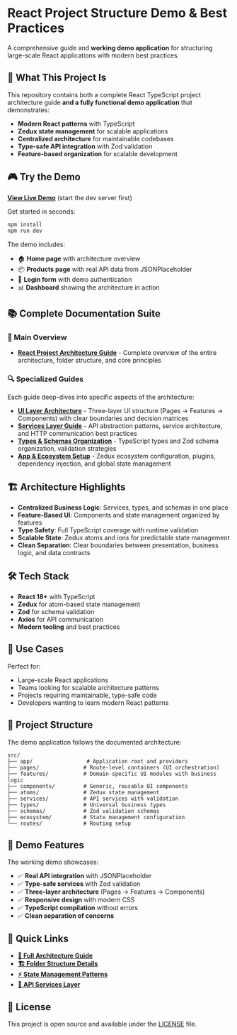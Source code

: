 # React Project Structure Demo & Best Practices

A comprehensive guide and **working demo application** for structuring large-scale React applications with modern best practices.

## 🚀 What This Project Is

This repository contains both a complete React TypeScript project architecture guide **and a fully functional demo application** that demonstrates:

- **Modern React patterns** with TypeScript
- **Zedux state management** for scalable applications
- **Centralized architecture** for maintainable codebases
- **Type-safe API integration** with Zod validation
- **Feature-based organization** for scalable development

## 🎮 Try the Demo

**[View Live Demo](http://localhost:3000)** (start the dev server first)

Get started in seconds:
```bash
npm install
npm run dev
```

The demo includes:
- 🏠 **Home page** with architecture overview
- 📦 **Products page** with real API data from JSONPlaceholder
- 🔐 **Login form** with demo authentication
- 📊 **Dashboard** showing the architecture in action

## 📚 Complete Documentation Suite

### 📖 Main Overview
- **[React Project Architecture Guide](./docs/react-project-architecture-doc.md)** - Complete overview of the entire architecture, folder structure, and core principles

### 🔍 Specialized Guides
Each guide deep-dives into specific aspects of the architecture:

- **[UI Layer Architecture](./docs/pages-vs-features-vs-components-guide.md)** - Three-layer UI structure (Pages → Features → Components) with clear boundaries and decision matrices
- **[Services Layer Guide](./docs/services-layer-guide.md)** - API abstraction patterns, service architecture, and HTTP communication best practices
- **[Types & Schemas Organization](./docs/types-schemas-guide.md)** - TypeScript types and Zod schema organization, validation strategies
- **[App & Ecosystem Setup](./docs/app-ecosystem-docs.md)** - Zedux ecosystem configuration, plugins, dependency injection, and global state management

## 🏗️ Architecture Highlights

- **Centralized Business Logic**: Services, types, and schemas in one place
- **Feature-Based UI**: Components and state management organized by features
- **Type Safety**: Full TypeScript coverage with runtime validation
- **Scalable State**: Zedux atoms and ions for predictable state management
- **Clean Separation**: Clear boundaries between presentation, business logic, and data contracts

## 🛠️ Tech Stack

- **React 18+** with TypeScript
- **Zedux** for atom-based state management
- **Zod** for schema validation
- **Axios** for API communication
- **Modern tooling** and best practices

## 🎯 Use Cases

Perfect for:
- Large-scale React applications
- Teams looking for scalable architecture patterns
- Projects requiring maintainable, type-safe code
- Developers wanting to learn modern React patterns

## 📁 Project Structure

The demo application follows the documented architecture:

```
src/
├── app/                 # Application root and providers
├── pages/              # Route-level containers (UI orchestration)
├── features/           # Domain-specific UI modules with business logic
├── components/         # Generic, reusable UI components
├── atoms/              # Zedux state management
├── services/           # API services with validation
├── types/              # Universal business types
├── schemas/            # Zod validation schemas
├── ecosystem/          # State management configuration
└── routes/             # Routing setup
```

## 🔧 Demo Features

The working demo showcases:

- ✅ **Real API integration** with JSONPlaceholder
- ✅ **Type-safe services** with Zod validation
- ✅ **Three-layer architecture** (Pages → Features → Components)
- ✅ **Responsive design** with modern CSS
- ✅ **TypeScript compilation** without errors
- ✅ **Clean separation of concerns**

## 🔗 Quick Links

- **[📖 Full Architecture Guide](./docs/react-project-architecture-doc.md)**
- **[🏗️ Folder Structure Details](./docs/react-project-architecture-doc.md#folder-structure)**
- **[⚡ State Management Patterns](./docs/react-project-architecture-doc.md#state-management-with-zedux)**
- **[🔌 API Services Layer](./docs/react-project-architecture-doc.md#api-services-layer)**

## 📝 License

This project is open source and available under the [LICENSE](LICENSE) file. 
